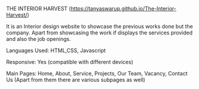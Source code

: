 THE INTERIOR HARVEST
(https://tanyaswarup.github.io/The-Interior-Harvest/)

It is an Interior design website to showcase the previous works done but the company.
Apart from showcasing the work if displays the services provided and also the job openings.

Languages Used: HTML,CSS, Javascript

Responsive: Yes (compatible with different devices)

Main Pages: Home, About, Service, Projects, Our Team, Vacancy, Contact Us (Apart from them there are various subpages as well)

